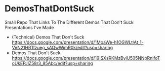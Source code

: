 # DemosThatDontSuck
Small Repo That Links To The Different Demos That Don't Suck Presentations I've Made

* (Technical) Demos That Don't Suck https://docs.google.com/presentation/d/1MoaWe-h1OGWLtIAt_1-VeN21HRTtzueg_sAQwWimR0k/edit?usp=sharing
* Demos That Don't Suck https://docs.google.com/presentation/d/19ISXsRKMzBylU505NNpRnlfoToUkEPJlZ58r3_85Abc/edit?usp=sharing
